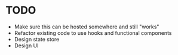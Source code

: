 # TODO

- Make sure this can be hosted somewhere and still "works"
- Refactor existing code to use hooks and functional components
- Design state store
- Design UI
